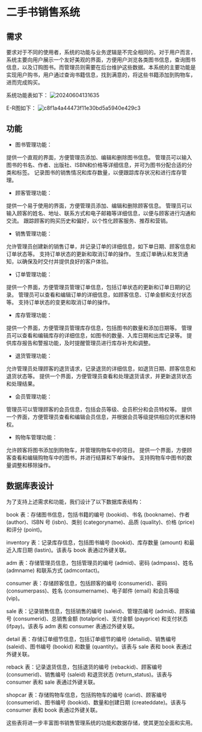 #                                                                                                                     二手书销售系统 



## 需求


要求对于不同的使用者，系统的功能与业务逻辑是不完全相同的。对于用户而言，系统主要向用户展示一个友好美观的界面，方便用户浏览各类图书信息，查询图书信息，以及订购图书。而管理员则需要在后台维护这些数据。本系统的主要功能是实现用户购书，用户通过查询书籍信息，找到满意的，将这些书籍添加到购物车，进而完成购买。

系统功能表如下：
![20240604131635](https://github.com/QX7274/Book-sales-management-system/assets/134271611/e216c0e9-faed-4da4-a17b-bfcfd149d48b)

E-R图如下：
![c8f1a4a44473f11e30bd5a5940e429c3](https://github.com/QX7274/Book-sales-management-system/assets/134271611/6c927032-6d19-47e8-b328-592a4b54a54c)

## 功能

- 图书管理功能：

提供一个直观的界面，方便管理员添加、编辑和删除图书信息。
管理员可以输入图书的书名、作者、出版社、ISBN和价格等详细信息，并可为图书分配合适的分类和标签。
记录图书的销售情况和库存数量，以便跟踪库存状况和进行库存管理。

- 顾客管理功能：

提供一个易于使用的界面，方便管理员添加、编辑和删除顾客信息。
管理员可以输入顾客的姓名、地址、联系方式和电子邮箱等详细信息，以便与顾客进行沟通和交流。
跟踪顾客的购买历史和偏好，以个性化顾客服务、推荐和营销。

- 销售管理功能：

允许管理员创建新的销售订单，并记录订单的详细信息，如下单日期、顾客信息和订单状态等。
支持订单状态的更新和取消订单的操作。
生成订单确认和发货通知，以确保及时交付并提供良好的客户体验。

- 订单管理功能：

提供一个界面，方便管理员管理订单信息，包括订单状态的更新和订单日期的记录。
管理员可以查看和编辑订单的详细信息，如顾客信息、订单金额和支付状态等。
支持订单状态的变更和取消订单的操作。

- 库存管理功能：

提供一个界面，方便管理员管理库存信息，包括图书的数量和添加日期等。
管理员可以查看和编辑库存的详细信息，如图书的数量、入库日期和出库记录等。
提供库存报告和警报功能，及时提醒管理员进行库存补充和调整。

- 退货管理功能：

允许管理员处理顾客的退货请求，记录退货的详细信息，如退货日期、顾客信息和退货状态等。
提供一个界面，方便管理员查看和处理退货请求，并更新退货状态和处理结果。

- 会员管理功能：

管理员可以管理顾客的会员信息，包括会员等级、会员积分和会员特权等。
提供一个界面，方便管理员查看和编辑会员信息，并根据会员等级提供相应的优惠和特权。

- 购物车管理功能：

允许顾客将图书添加到购物车，并管理购物车中的项目。
提供一个界面，方便顾客查看和编辑购物车中的图书，并进行结算和下单操作。
支持购物车中图书的数量调整和移除操作。
## 数据库表设计

为了支持上述需求和功能，我们设计了以下数据库表结构：

book 表：存储图书信息，包括书籍的编号 (bookid)、书名 (bookname)、作者 (author)、ISBN 号 (isbn)、类别 (categoryname)、品质 (quality)、价格 (price) 和评分 (point)。

inventory 表：记录库存信息，包括图书编号 (bookid)、库存数量 (amount) 和最近入库日期 (lastin)。该表与 book 表通过外键关联。

adm 表：存储管理员信息，包括管理员的编号 (admid)、密码 (admpass)、姓名 (admname) 和联系方式 (admcontact)。

consumer 表：存储顾客信息，包括顾客的编号 (consumerid)、密码 (consumerpass)、姓名 (consumername)、电子邮件 (email) 和会员等级 (vip)。

sale 表：记录销售信息，包括销售的编号 (saleid)、管理员编号 (admid)、顾客编号 (consumerid)、总销售金额 (totalprice)、支付金额 (payprice) 和支付状态 (ifpay)。该表与 adm 表和 consumer 表通过外键关联。

detail 表：存储订单细节信息，包括订单细节的编号 (detailid)、销售编号 (saleid)、图书编号 (bookid) 和数量 (quantity)。该表与 sale 表和 book 表通过外键关联。

reback 表：记录退货信息，包括退货的编号 (rebackid)、顾客编号 (consumerid)、销售编号 (saleid) 和退货状态 (return_status)。该表与 consumer 表和 sale 表通过外键关联。

shopcar 表：存储购物车信息，包括购物车的编号 (carid)、顾客编号 (consumerid)、图书编号 (bookid)、数量和创建日期 (createddate)。该表与 consumer 表和 book 表通过外键关联。
  
这些表将进一步丰富图书销售管理系统的功能和数据存储，使其更加全面和实用。
